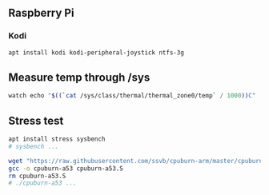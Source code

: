 ## Raspberry Pi
### Kodi
```bash
apt install kodi kodi-peripheral-joystick ntfs-3g
```

## Measure temp through /sys
```bash
watch echo "$((`cat /sys/class/thermal/thermal_zone0/temp` / 1000))C"
```

## Stress test 
```bash
apt install stress sysbench
# sysbench ...
```
```bash
wget "https://raw.githubusercontent.com/ssvb/cpuburn-arm/master/cpuburn-a53.S"
gcc -o cpuburn-a53 cpuburn-a53.S
rm cpuburn-a53.S
# ./cpuburn-a53 ...
```